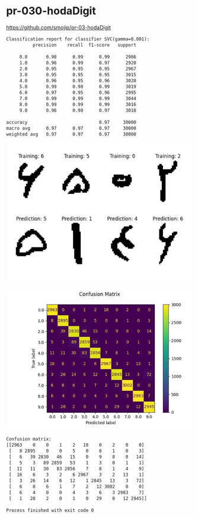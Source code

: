# pr-030-hodaDigit
https://github.com/smojip/pr-03-hodaDigit

    Classification report for classifier SVC(gamma=0.001):
              precision    recall  f1-score   support

         0.0       0.98      0.99      0.99      2986
         1.0       0.96      0.99      0.97      2920
         2.0       0.95      0.95      0.95      2967
         3.0       0.95      0.95      0.95      3015
         4.0       0.96      0.95      0.96      3020
         5.0       0.99      0.98      0.99      3019
         6.0       0.97      0.95      0.96      2995
         7.0       0.99      0.99      0.99      3044
         8.0       0.99      0.99      0.99      3016
         9.0       0.96      0.98      0.97      3018

    accuracy                           0.97     30000
    macro avg      0.97      0.97      0.97     30000
    weighted avg   0.97      0.97      0.97     30000

![Screenshot](02.jpg)

![Screenshot](01.jpg)

    Confusion matrix:
    [[2963    0    0    1    2   18    0    2    0    0]
     [   8 2895    0    0    5    0    8    1    0    3]
     [   6   39 2830   46   15    0    9    8    0   14]
     [   5    3   89 2859   53    1    3    0    1    1]
     [  11   11   30   83 2856    7    8    1    4    9]
     [  16    6    3    2    6 2967    3    2   13    1]
     [   3   26   14    6   12    1 2845   13    3   72]
     [   6    8    6    1    7    2   12 3002    0    0]
     [   6    4    0    0    4    3    6    3 2983    7]
     [   1   28    2    0    1    0   29    0   12 2945]]
    
    Process finished with exit code 0
